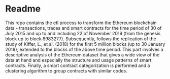 # Readme

This repo contains the etl process to transform the Ethereum blockchain data - transactions, traces and smart contracts for the time period of 30 of July 2015 and up to and including 22 of November 2019 (from the genesis block up to block 8983277). Subsequently, follows the replication of the study of Kiffer, L., et al. (2018) for the first 5 million blocks (up to 30 January 2018), extended to the blocks of the above time period. This part involves a descriptive analysis of the Ethereum dataset that gives a wide view of the data at hand and especially the structure and usage patterns of smart contracts. Finally, a smart contract categorization is performed and a clustering algorithm to group contracts with similar codes.
